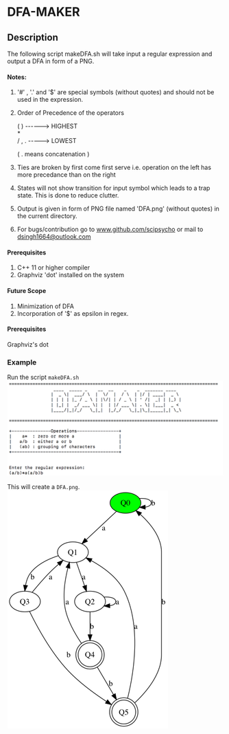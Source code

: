 
# DFA-MAKER
## Description
The following script makeDFA.sh will take input a regular expression and output a DFA in form of a PNG.
#### Notes:

1. '#' , '.' and '$'  are special symbols (without quotes) and should not be
   used in the expression.

2. Order of Precedence of the operators

	( )  ------> HIGHEST  
	 \*    
  / , . -----> LOWEST  

   ( . means concatenation )

3. Ties are broken by first come first serve i.e. operation on the left has more
   precedance than on the right
4. States will not show transition for input symbol which leads to a trap state. This is done to reduce clutter.

5. Output is given in form of PNG file named 'DFA.png' (without quotes) in the
   current directory.                       
6. For bugs/contribution go to www.github.com/scipsycho or
   mail to dsingh1664@outlook.com

#### Prerequisites
1. C++ 11 or higher compiler
2. Graphviz 'dot' installed on the system

#### Future Scope
1. Minimization of DFA
2. Incorporation of '$' as epsilon in regex.

#### Prerequisites
Graphviz's dot


### Example

Run the script `makeDFA.sh`
![Input](example-input.png)

This will create a `DFA.png`.
![Output](example.png)
